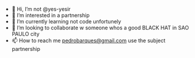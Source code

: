 - 👋 Hi, I’m not @yes-yesir
- 👀 I’m interested in a partnership
- 🌱 I’m currently learning not code unfortunely
- 💞️ I’m looking to collaborate w someone whos a good BLACK HAT in SAO PAULO city
- 📫 How to reach me pedrobarques@gmail.com use the subject partnership

<!---
yes-yesir/yes-yesir is a ✨ special ✨ repository because its `README.md` (this file) appears on your GitHub profile.
You can click the Preview link to take a look at your changes.
--->
